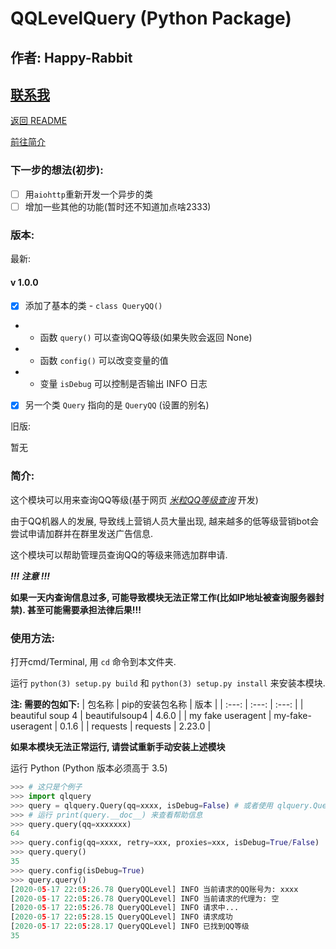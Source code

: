 # QQLevelQuery (Python Package)

## 作者: Happy-Rabbit
## [联系我](mailto:happy.rabbit.yy@outlook.com?subject=关于QQLevelQuery模块的反馈&body=%0d%0d%0d%0d发送者:[你的名字]%0d联系方式:[联系方式])

[返回 README](./README.md)

[前往简介](#简介)

### 下一步的想法(初步):

- [ ] 用`aiohttp`重新开发一个异步的类
- [ ] 增加一些其他的功能(暂时还不知道加点啥2333)

### 版本:

最新:

#### v 1.0.0
- [x] 添加了基本的类 - `class QueryQQ()` 
- - 函数 `query()` 可以查询QQ等级(如果失败会返回 None)
- - 函数 `config()` 可以改变变量的值
- - 变量 `isDebug` 可以控制是否输出 INFO 日志
- [x] 另一个类 `Query` 指向的是 `QueryQQ` (设置的别名)

旧版:

暂无

### 简介:

这个模块可以用来查询QQ等级(基于网页 [*米粒QQ等级查询*](http://www.175hd.com/level/) 开发)

由于QQ机器人的发展, 导致线上营销人员大量出现, 越来越多的低等级营销bot会尝试申请加群并在群里发送广告信息.

这个模块可以帮助管理员查询QQ的等级来筛选加群申请.

***!!! 注意 !!!***

**如果一天内查询信息过多, 可能导致模块无法正常工作(比如IP地址被查询服务器封禁). 甚至可能需要承担法律后果!!!**

### 使用方法:

打开cmd/Terminal, 用 `cd` 命令到本文件夹.

运行 `python(3) setup.py build` 和 `python(3) setup.py install` 来安装本模块.

**注: 需要的包如下:**
| 包名称 | pip的安装包名称 | 版本 |
| :---: | :---: | :---: |
| beautiful soup 4 | beautifulsoup4 | 4.6.0 |
| my fake useragent | my-fake-useragent | 0.1.6 |
| requests | requests | 2.23.0 |

**如果本模块无法正常运行, 请尝试重新手动安装上述模块**

运行 Python (Python 版本必须高于 3.5)

```python
>>> # 这只是个例子
>>> import qlquery
>>> query = qlquery.Query(qq=xxxx, isDebug=False) # 或者使用 qlquery.QueryQQ()
>>> # 运行 print(query.__doc__) 来查看帮助信息
>>> query.query(qq=xxxxxxx)
64
>>> query.config(qq=xxxx, retry=xxx, proxies=xxx, isDebug=True/False)
>>> query.query()
35
>>> query.config(isDebug=True)
>>> query.query()
[2020-05-17 22:05:26.78 QueryQQLevel] INFO 当前请求的QQ账号为: xxxx
[2020-05-17 22:05:26.78 QueryQQLevel] INFO 当前请求的代理为: 空
[2020-05-17 22:05:26.78 QueryQQLevel] INFO 请求中...
[2020-05-17 22:05:28.15 QueryQQLevel] INFO 请求成功
[2020-05-17 22:05:28.17 QueryQQLevel] INFO 已找到QQ等级
35
```